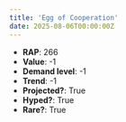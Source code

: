 ```yaml
---
title: 'Egg of Cooperation'
date: 2025-08-06T00:00:00Z
---
```

- **RAP**: 266
- **Value**: -1
- **Demand level**: -1
- **Trend**: -1
- **Projected?**: True
- **Hyped?**: True
- **Rare?**: True
